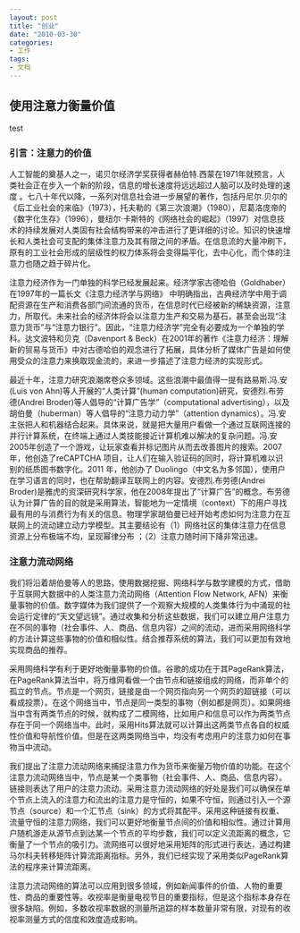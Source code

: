 ```yaml
---
layout: post
title: "创业"
date: "2010-03-30"
categories:
- 工作
tags:
- 文档
---
```


## 使用注意力衡量价值
test

### 引言：注意力的价值

人工智能的奠基人之一，诺贝尔经济学奖获得者赫伯特.西蒙在1971年就预言，人类社会正在步入一个新的阶段，信息的增长速度将远远超过人脑可以及时处理的速度 。七八十年代以降，一系列对信息社会进一步展望的著作，包括丹尼尔.贝尔的《后工业社会的来临》（1973），托夫勒的《第三次浪潮》（1980），尼葛洛庞帝的《数字化生存》（1996），曼纽尔·卡斯特的《网络社会的崛起》（1997）对信息技术的持续发展对人类固有社会结构带来的冲击进行了更详细的讨论。知识的快速增长和人类社会可支配的集体注意力及其有限之间的矛盾。在信息流的大量冲刷下，原有的工业社会形成的层级性的权力体系将会变得扁平化，去中心化，而个体的注意力也随之趋于碎片化。

注意力经济作为一门单独的科学已经发展起来。经济学家古德哈伯（Goldhaber）在1997年的一篇长文《注意力经济学与网络》 中明确指出，古典经济学中用于调配资源在生产和消费各部门间流通的货币，在信息时代已经被新的稀缺资源，注意力，所取代。未来社会的经济体将会以注意力生产和交易为基石，甚至会出现“注意力货币”与“注意力银行”。因此，“注意力经济学”完全有必要成为一个单独的学科。达文波特和贝克（Davenport & Beck）在2001年的著作《注意力经济：理解新的贸易与货币》中对古德哈伯的观念进行了拓展，具体分析了媒体广告是如何使用受众的注意力来换取现金流的，来进一步描述了注意力经济的实现形式。

最近十年，注意力研究浪潮席卷众多领域。这些浪潮中最值得一提有路易斯.冯.安(Luis von Ahn)等人开展的“人类计算”(human computation)研究，安德烈.布劳德(Andrei Broder)等人倡导的“计算广告学”（computational advertising），以及胡伯曼（huberman）等人倡导的“注意力动力学”（attention dynamics）。冯.安主张把人和机器结合起来。具体来说，就是把大量用户看做一个通过互联网连接的并行计算系统，在终端上通过人类技能接近计算机难以解决的复杂问题。冯.安2005年创造了一个游戏，让玩家查看并标记图片从而去改善图片的搜索。2007年，他创造了reCAPTCHA 项目，让人们在输入验证码的同时，将计算机难以识别的纸质图书数字化。2011 年，他创办了 Duolingo（中文名为多邻国），使用户在学习语言的同时，也在帮助翻译互联网上的内容。安德烈.布劳德(Andrei Broder)是雅虎的资深研究科学家，他在2008年提出了“计算广告”的概念。布劳德认为计算广告的目的就是采用算法，智能地为一定情境（context）下的用户寻找最有用的与消费行为有关的信息。物理学家胡伯曼已经开始考虑如何为注意力在互联网上的流动建立动力学模型。其主要结论有（1）网络社区的集体注意力在信息资源上分布极端不均，呈现幂律分布 ；（2）注意力随时间下降非常迅速。

### 注意力流动网络

我们将沿着胡伯曼等人的思路，使用数据挖掘、网络科学与数学建模的方式，借助于互联网大数据中的人类注意力流动网络（Attention Flow Network, AFN）来衡量事物的价值。数字媒体为我们提供了一个观察大规模的人类集体行为中涌现的社会运行定律的“天文望远镜”。通过收集和分析这些数据，我们可以建立用户注意力在不同的事物（社会事件、人、商品、信息内容）之间的流动，进而采用网络科学的方法计算这些事物的价值和相似性。结合推荐系统的算法，我们可以更加有效地实现商品的推荐。

采用网络科学有利于更好地衡量事物的价值。谷歌的成功在于其PageRank算法，在PageRank算法当中，将万维网看做一个由节点和链接组成的网络，而非单个的孤立的节点。节点是一个网页，链接是由一个网页指向另一个网页的超链接（可以看成投票）。在这个网络当中，节点是同一类型的事物（例如都是网页）。如果网络当中含有两类节点的时候，就构成了二模网络，比如用户和信息可以作为两类节点存在于同一个网络当中。此时，采用Hits算法就可以计算出这两类节点各自的权威性价值和导航性价值。但是在这两类网络当中，均没有考虑用户的注意力如何在事物当中流动。

我们提出了注意力流动网络来捕捉注意力作为货币来衡量万物价值的功能。在这个注意力流动网络当中，节点是某一个类事物（社会事件、人、商品、信息内容）。链接则表达了用户的注意力流动。采用注意力流动网络的好处是我们可以确保在单个节点上流入的注意力和流出的注意力是守恒的，如果不守恒，则通过引入一个源节点（source）和一个汇节点（sink）的方式将其配平。采用这种链接有权重、流量守恒的注意力网络，我们可以更好地衡量节点间的价值和相似性。通过计算用户随机游走从源节点到达某一个节点的平均步数，我们可以定义流距离的概念，它衡量了一个节点的吸引力。流网络可以很好地采用矩阵的形式进行表达，通过构建马尔科夫转移矩阵计算流距离指标。另外，我们已经实现了采用类似PageRank算法的程序来计算流距离。

注意力流动网络的算法可以应用到很多领域，例如新闻事件的价值、人物的重要性、商品的重要性等。收视率是衡量电视节目的重要指标，但是这个指标本身存在很多缺陷。例如，多数收视率数据的测量所追踪的样本数量非常有限，对现有的收视率测量方式的信度和效度造成影响。
